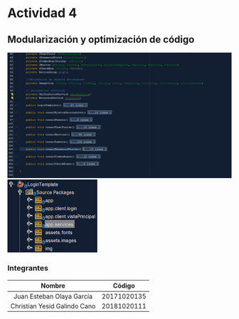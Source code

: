 # Actividad 4

## Modularización y optimización de código
![Interfaz login origin](Images/ResultadoActividad4_1.png)
![Interfaz login origin](Images/ResultadoActividad4_2.png)
### Integrantes

| Nombre | Código  |
| :-----: | :-: |
| Juan Esteban Olaya García | 20171020135 |
| Christian Yesid Galindo Cano | 20181020111 |
